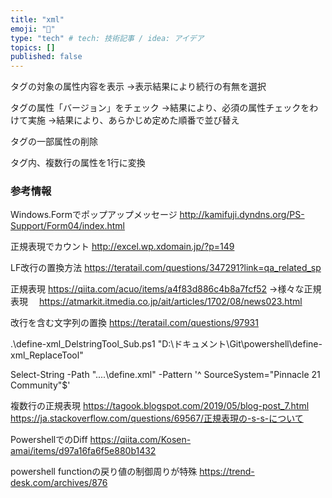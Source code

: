 ```yaml
---
title: "xml"
emoji: "📑"
type: "tech" # tech: 技術記事 / idea: アイデア
topics: []
published: false
---
```


タグの対象の属性内容を表示
→表示結果により続行の有無を選択

タグの属性「バージョン」をチェック
→結果により、必須の属性チェックをわけて実施
→結果により、あらかじめ定めた順番で並び替え

タグの一部属性の削除

タグ内、複数行の属性を1行に変換


### 参考情報
Windows.Formでポップアップメッセージ
http://kamifuji.dyndns.org/PS-Support/Form04/index.html

正規表現でカウント
http://excel.wp.xdomain.jp/?p=149

LF改行の置換方法
https://teratail.com/questions/347291?link=qa_related_sp

正規表現
https://qiita.com/acuo/items/a4f83d886c4b8a7fcf52
→様々な正規表現
　https://atmarkit.itmedia.co.jp/ait/articles/1702/08/news023.html

改行を含む文字列の置換
https://teratail.com/questions/97931

.\define-xml_DelstringTool_Sub.ps1 "D:\ドキュメント\Git\powershell\define-xml_ReplaceTool"

Select-String -Path "..\..\define.xml" -Pattern '^     SourceSystem="Pinnacle 21 Community"$'

複数行の正規表現
https://tagook.blogspot.com/2019/05/blog-post_7.html
https://ja.stackoverflow.com/questions/69567/正規表現の-s-s-について

PowershellでのDiff
https://qiita.com/Kosen-amai/items/d97a16fa6f5e880b1432

powershell functionの戻り値の制御周りが特殊
https://trend-desk.com/archives/876
